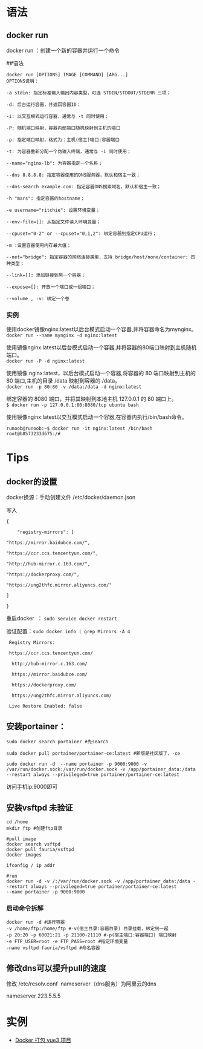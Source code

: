 # 语法

## docker run
docker run ：创建一个新的容器并运行一个命令

##语法

```
docker run [OPTIONS] IMAGE [COMMAND] [ARG...]
OPTIONS说明：

-a stdin: 指定标准输入输出内容类型，可选 STDIN/STDOUT/STDERR 三项；

-d: 后台运行容器，并返回容器ID；

-i: 以交互模式运行容器，通常与 -t 同时使用；

-P: 随机端口映射，容器内部端口随机映射到主机的端口

-p: 指定端口映射，格式为：主机(宿主)端口:容器端口

-t: 为容器重新分配一个伪输入终端，通常与 -i 同时使用；

--name="nginx-lb": 为容器指定一个名称；

--dns 8.8.8.8: 指定容器使用的DNS服务器，默认和宿主一致；

--dns-search example.com: 指定容器DNS搜索域名，默认和宿主一致；

-h "mars": 指定容器的hostname；

-e username="ritchie": 设置环境变量；

--env-file=[]: 从指定文件读入环境变量；

--cpuset="0-2" or --cpuset="0,1,2": 绑定容器到指定CPU运行；

-m :设置容器使用内存最大值；

--net="bridge": 指定容器的网络连接类型，支持 bridge/host/none/container: 四种类型；

--link=[]: 添加链接到另一个容器；

--expose=[]: 开放一个端口或一组端口；

--volume , -v: 绑定一个卷
```


### 实例
使用docker镜像nginx:latest以后台模式启动一个容器,并将容器命名为mynginx。  
`docker run --name mynginx -d nginx:latest`  

使用镜像nginx:latest以后台模式启动一个容器,并将容器的80端口映射到主机随机端口。  
`docker run -P -d nginx:latest`  

使用镜像 nginx:latest，以后台模式启动一个容器,将容器的 80 端口映射到主机的 80 端口,主机的目录 /data 映射到容器的 /data。  
`docker run -p 80:80 -v /data:/data -d nginx:latest`  

绑定容器的 8080 端口，并将其映射到本地主机 127.0.0.1 的 80 端口上。  
`$ docker run -p 127.0.0.1:80:8080/tcp ubuntu bash`  

使用镜像nginx:latest以交互模式启动一个容器,在容器内执行/bin/bash命令。
```
runoob@runoob:~$ docker run -it nginx:latest /bin/bash
root@b8573233d675:/# 
```

# Tips
## docker的设置

docker换源：手动创建文件 /etc/docker/daemon.json

写入
```
{

    "registry-mirrors": [

"https://mirror.baidubce.com/", 

"https://ccr.ccs.tencentyun.com/",

"http://hub-mirror.c.163.com/",

"https://dockerproxy.com/",

"https://ung2thfc.mirror.aliyuncs.com/"

]

}
```
重启docker  ： `sudo service docker restart`

验证配置：`sudo docker info | grep Mirrors -A 4`

```
 Registry Mirrors:

 https://ccr.ccs.tencentyun.com/

  http://hub-mirror.c.163.com/

  https://mirror.baidubce.com/

  https://dockerproxy.com/

  https://ung2thfc.mirror.aliyuncs.com/

 Live Restore Enabled: false
```
## 安装portainer：
```
sudo docker search portainer #先search

sudo docker pull portainer/portainer-ce:latest #新版是社区版了，-ce

sudo docker run -d  --name portainer -p 9000:9000 -v /var/run/docker.sock:/var/run/docker.sock -v /app/portainer_data:/data --restart always --privileged=true portainer/portainer-ce:latest
```
访问手机ip:9000即可

## 安装vsftpd 未验证

```
cd /home
mkdir ftp #创建ftp目录

#pull image
docker search vsftpd
docker pull fauria/vsftpd
docker images

ifconfig / ip addr

#run
docker run -d -v /:/var/run/docker.sock -v /app/portainer_data:/data --restart always --privileged=true portainer/portainer-ce:latest
--name portainer -p 9000:9000 
```

### 启动命令拆解

```
docker run -d #运行容器
-v /home/ftp:/home/ftp #-v(宿主目录:容器目录) 目录挂载，绑定到一起
-p 20:20 -p 60021:21 -p 21100-21110 #-p(宿主端口:容器端口) 端口映射
-e FTP_USER=root -e FTP_PASS=root #指定环境变量
-name vsftpd fauria/vsftpd #命名容器
```

## 修改dns可以提升pull的速度

修改 /etc/resolv.conf  nameserver（dns服务）为阿里云的dns

nameserver 223.5.5.5 

# 实例

* [Docker 打包 vue3 项目](./Docker_vue3.md)

